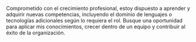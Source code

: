 Comprometido con el crecimiento profesional, estoy dispuesto a aprender y adquirir nuevas competencias, incluyendo el dominio de lenguajes o tecnologías adicionales según lo requiera el rol. Busque una oportunidad para aplicar mis conocimientos, crecer dentro de un equipo y contribuir al éxito de la organización.

<!--
**Juank8906/Juank8906** is a ✨ _special_ ✨ repository because its `README.md` (this file) appears on your GitHub profile.

Here are some ideas to get you started:

- 🔭 I’m currently working on ...
- 🌱 I’m currently learning ...
- 👯 I’m looking to collaborate on ...
- 🤔 I’m looking for help with ...
- 💬 Ask me about ...
- 📫 How to reach me: ...
- 😄 Pronouns: ...
- ⚡ Fun fact: ...
-->
